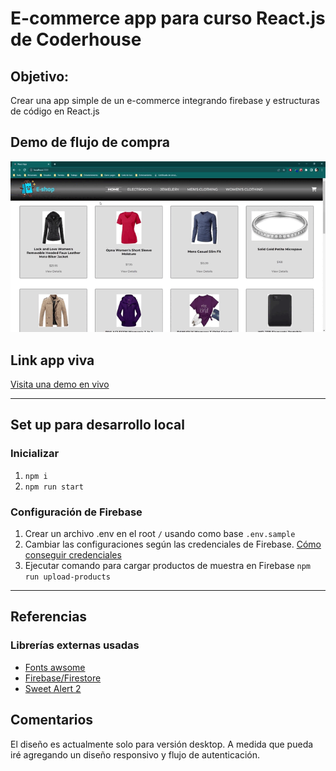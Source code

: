# E-commerce app para curso React.js de Coderhouse

## Objetivo:
Crear una app simple de un e-commerce integrando firebase y estructuras de código en React.js

## Demo de flujo de compra

![gif de demostración de flujo de compra](./public/React_App.gif)

## Link app viva

[Visita una demo en vivo](https://coderhouse-react-app-leandro-lopez.netlify.app/)

***

## Set up para desarrollo local

### Inicializar

1. `npm i`
2. `npm run start`

### Configuración de Firebase

1. Crear un archivo .env en el root `/` usando como base `.env.sample`
2. Cambiar las configuraciones según las credenciales de Firebase. [Cómo conseguir credenciales](https://firebase.google.com/docs/web/setup?authuser=1&hl=es)
4. Ejecutar comando para cargar productos de muestra en Firebase `npm run upload-products`

***

## Referencias

### Librerías externas usadas

- [Fonts awsome](https://fontawesome.com/)
- [Firebase/Firestore](https://firebase.google.com/)
- [Sweet Alert 2](https://sweetalert2.github.io/)

## Comentarios

El diseño es actualmente solo para versión desktop.
A medida que pueda iré agregando un diseño responsivo y flujo de autenticación.
